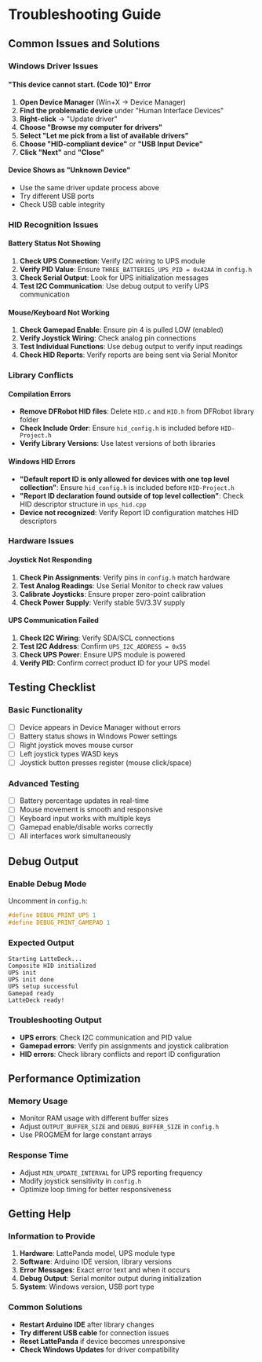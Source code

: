 # Troubleshooting Guide

## Common Issues and Solutions

### Windows Driver Issues

#### "This device cannot start. (Code 10)" Error
1. **Open Device Manager** (Win+X → Device Manager)
2. **Find the problematic device** under "Human Interface Devices"
3. **Right-click** → "Update driver"
4. **Choose "Browse my computer for drivers"**
5. **Select "Let me pick from a list of available drivers"**
6. **Choose "HID-compliant device"** or **"USB Input Device"**
7. **Click "Next"** and **"Close"**

#### Device Shows as "Unknown Device"
- Use the same driver update process above
- Try different USB ports
- Check USB cable integrity

### HID Recognition Issues

#### Battery Status Not Showing
1. **Check UPS Connection**: Verify I2C wiring to UPS module
2. **Verify PID Value**: Ensure `THREE_BATTERIES_UPS_PID = 0x42AA` in `config.h`
3. **Check Serial Output**: Look for UPS initialization messages
4. **Test I2C Communication**: Use debug output to verify UPS communication

#### Mouse/Keyboard Not Working
1. **Check Gamepad Enable**: Ensure pin 4 is pulled LOW (enabled)
2. **Verify Joystick Wiring**: Check analog pin connections
3. **Test Individual Functions**: Use debug output to verify input readings
4. **Check HID Reports**: Verify reports are being sent via Serial Monitor

### Library Conflicts

#### Compilation Errors
- **Remove DFRobot HID files**: Delete `HID.c` and `HID.h` from DFRobot library folder
- **Check Include Order**: Ensure `hid_config.h` is included before `HID-Project.h`
- **Verify Library Versions**: Use latest versions of both libraries

#### Windows HID Errors
- **"Default report ID is only allowed for devices with one top level collection"**: Ensure `hid_config.h` is included before `HID-Project.h`
- **"Report ID declaration found outside of top level collection"**: Check HID descriptor structure in `ups_hid.cpp`
- **Device not recognized**: Verify Report ID configuration matches HID descriptors

### Hardware Issues

#### Joystick Not Responding
1. **Check Pin Assignments**: Verify pins in `config.h` match hardware
2. **Test Analog Readings**: Use Serial Monitor to check raw values
3. **Calibrate Joysticks**: Ensure proper zero-point calibration
4. **Check Power Supply**: Verify stable 5V/3.3V supply

#### UPS Communication Failed
1. **Check I2C Wiring**: Verify SDA/SCL connections
2. **Test I2C Address**: Confirm `UPS_I2C_ADDRESS = 0x55`
3. **Check UPS Power**: Ensure UPS module is powered
4. **Verify PID**: Confirm correct product ID for your UPS model

## Testing Checklist

### Basic Functionality
- [ ] Device appears in Device Manager without errors
- [ ] Battery status shows in Windows Power settings
- [ ] Right joystick moves mouse cursor
- [ ] Left joystick types WASD keys
- [ ] Joystick button presses register (mouse click/space)

### Advanced Testing
- [ ] Battery percentage updates in real-time
- [ ] Mouse movement is smooth and responsive
- [ ] Keyboard input works with multiple keys
- [ ] Gamepad enable/disable works correctly
- [ ] All interfaces work simultaneously

## Debug Output

### Enable Debug Mode
Uncomment in `config.h`:
```cpp
#define DEBUG_PRINT_UPS 1
#define DEBUG_PRINT_GAMEPAD 1
```

### Expected Output
```
Starting LatteDeck...
Composite HID initialized
UPS init
UPS init done
UPS setup successful
Gamepad ready
LatteDeck ready!
```

### Troubleshooting Output
- **UPS errors**: Check I2C communication and PID value
- **Gamepad errors**: Verify pin assignments and joystick calibration
- **HID errors**: Check library conflicts and report ID configuration

## Performance Optimization

### Memory Usage
- Monitor RAM usage with different buffer sizes
- Adjust `OUTPUT_BUFFER_SIZE` and `DEBUG_BUFFER_SIZE` in `config.h`
- Use PROGMEM for large constant arrays

### Response Time
- Adjust `MIN_UPDATE_INTERVAL` for UPS reporting frequency
- Modify joystick sensitivity in `config.h`
- Optimize loop timing for better responsiveness

## Getting Help

### Information to Provide
1. **Hardware**: LattePanda model, UPS module type
2. **Software**: Arduino IDE version, library versions
3. **Error Messages**: Exact error text and when it occurs
4. **Debug Output**: Serial monitor output during initialization
5. **System**: Windows version, USB port type

### Common Solutions
- **Restart Arduino IDE** after library changes
- **Try different USB cable** for connection issues
- **Reset LattePanda** if device becomes unresponsive
- **Check Windows Updates** for driver compatibility
